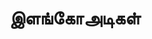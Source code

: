 ---
layout: tagpage
title: "இளங்கோஅடிகள்"
tag: இளங்கோஅடிகள்
description: "இளங்கோஅடிகள் தொடர்புடைய நூல்கள்/கட்டுரைகள்"
robots: noindex
---